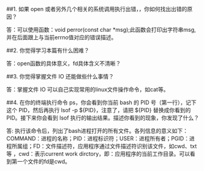 ##1. 如果 open 或者另外几个相关的系统调用执行出错，，你如何找出出错的原因？

答：可以使用函数：void perror(const char *msg);此函数会打印出字符串msg,并在后面跟上与当前errno值对应的错误描述。

##2. 你觉得学习本篇有什么困难？

答：open函数的具体意义，fd具体含义不清晰？

##3. 你觉得掌握文件 IO 还能做些什么事情？

答：掌握文件 IO 可以自己实现常用的linux文件操作命令，如cat等。

##4. 在你的终端执行命令 ps，你会看到你当前 bash 的 PID 号（第一行），记下这个 PID，然后再执行 lsof -p ${PID}，注意了，请把 ${PID} 替换成你看到的 PID。接下来你会看到 lsof 执行的输出结果。描述你看到的现象，你发现了什么？

答: 执行该命令后，列出了bash进程打开的所有文件。各列信息的意义如下：
COMMAND：进程的名称；PID：进程标识符；USER：进程所有者；PGID：进程所属组；FD：文件描述符，应用程序通过文件描述符识别该文件，如cwd、txt等
，cwd：表示current work dirctory，即：应用程序的当前工作目录。可以看到第一个文件的fd是cwd。
